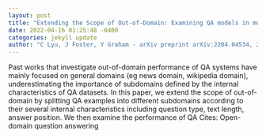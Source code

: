 ```yaml
--- 
layout: post 
title: "Extending the Scope of Out-of-Domain: Examining QA models in multiple subdomains" 
date: 2022-04-16 01:25:48 -0400 
categories: jekyll update 
author: "C Lyu, J Foster, Y Graham - arXiv preprint arXiv:2204.04534, 2022" 
--- 
```

Past works that investigate out-of-domain performance of QA systems have mainly focused on general domains (eg news domain, wikipedia domain), underestimating the importance of subdomains defined by the internal characteristics of QA datasets. In this paper, we extend the scope of out-of-domain by splitting QA examples into different subdomains according to their several internal characteristics including question type, text length, answer position. We then examine the performance of QA Cites: Open-domain question answering